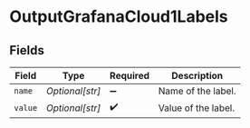 # OutputGrafanaCloud1Labels


## Fields

| Field               | Type                | Required            | Description         |
| ------------------- | ------------------- | ------------------- | ------------------- |
| `name`              | *Optional[str]*     | :heavy_minus_sign:  | Name of the label.  |
| `value`             | *Optional[str]*     | :heavy_check_mark:  | Value of the label. |